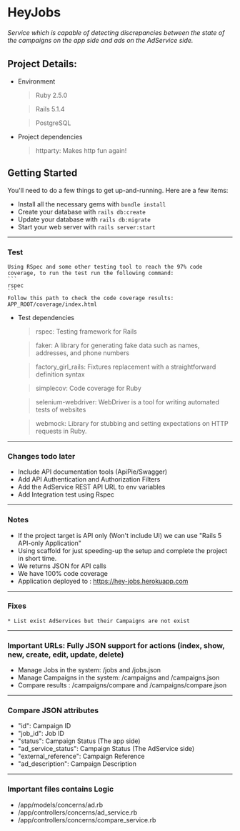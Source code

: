 # HeyJobs

###### Service which is capable of detecting discrepancies between the state of the campaigns on the app side and ads on the AdService side.

## Project Details:

* Environment

  > Ruby 2.5.0

  > Rails 5.1.4

  > PostgreSQL

* Project dependencies

    > httparty: Makes http fun again!


## Getting Started

  You'll need to do a few things to get up-and-running.  Here are a few items:

  * Install all the necessary gems with ```bundle install```
  * Create your database with ```rails db:create```
  * Update your database with ```rails db:migrate```
  * Start your web server with ```rails server:start```

---

### Test

    Using RSpec and some other testing tool to reach the 97% code coverage, to run the test run the following command:
    ```
    rspec
    ```
    Follow this path to check the code coverage results: APP_ROOT/coverage/index.html


* Test dependencies

    > rspec: Testing framework for Rails

    > faker: A library for generating fake data such as names, addresses, and phone numbers

    > factory_girl_rails: Fixtures replacement with a straightforward definition syntax

    > simplecov: Code coverage for Ruby

    > selenium-webdriver: WebDriver is a tool for writing automated tests of websites

    > webmock: Library for stubbing and setting expectations on HTTP requests in Ruby.

---

### Changes todo later

  * Include API documentation tools (ApiPie/Swagger)
  * Add API Authentication and Authorization Filters
  * Add the AdService REST API URL to env variables
  * Add Integration test using Rspec

---

### Notes

  * If the project target is API only (Won't include UI) we can use "Rails 5 API-only Application"
  * Using scaffold for just speeding-up the setup and complete the project in short time.
  * We returns JSON for API calls
  * We have 100% code coverage
  * Application deployed  to : https://hey-jobs.herokuapp.com

---

### Fixes

    * List exist AdServices but their Campaigns are not exist

---

### Important URLs: Fully JSON support for actions (index, show, new, create, edit, update, delete)

  * Manage Jobs in the system: /jobs and /jobs.json
  * Manage Campaigns in the system: /campaigns and /campaigns.json
  * Compare results : /campaigns/compare and /campaigns/compare.json

---

### Compare JSON attributes

  * "id": Campaign ID
  * "job_id": Job ID
  * "status": Campaign Status (The app side)
  * "ad_service_status": Campaign Status (The AdService side)
  * "external_reference": Campaign Reference
  * "ad_description": Campaign Description

---

### Important files contains Logic

  * /app/models/concerns/ad.rb
  * /app/controllers/concerns/ad_service.rb
  * /app/controllers/concerns/compare_service.rb
